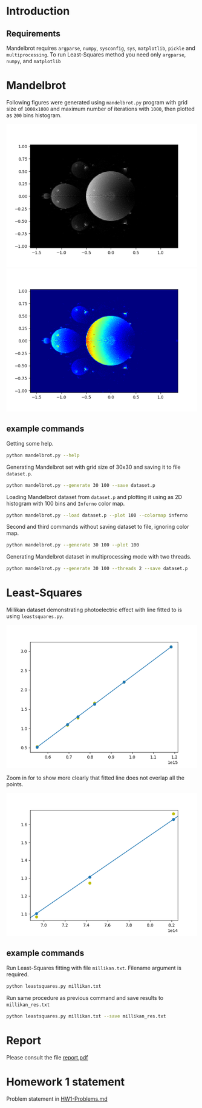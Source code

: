 # Introduction

## Requirements

Mandelbrot requires `argparse`, `numpy`, `sysconfig`, `sys`, `matplotlib`, `pickle` and `multiprocessing`. To run Least-Squares method you need only `argparse`, `numpy`, and `matplotlib`

# Mandelbrot

Following figures were generated using `mandelbrot.py` program with grid size of `1000x1000` and maximum number of iterations with `1000`, then plotted as `200` bins histogram.

![Figure displaying Mandelbrot set in grayscale](https://github.com/nyu-compphys-2017/hw1-marekyggdrasil/blob/master/figure_mandelbrot_gray.png?raw=true "Mandelbrot Grayscale")
![Figure displaying Mandelbrot set in jet colormap](https://github.com/nyu-compphys-2017/hw1-marekyggdrasil/blob/master/figure_mandelbrot_jet.png?raw=true "Mandelbrot Jet")

## example commands

Getting some help.

```sh
python mandelbrot.py --help
```

Generating Mandelbrot set with grid size of 30x30 and saving it to file `dataset.p`.

```sh
python mandelbrot.py --generate 30 100 --save dataset.p
```

Loading Mandelbrot dataset from `dataset.p` and plotting it using as 2D histogram with 100 bins and `Inferno` color map.

```sh
python mandelbrot.py --load dataset.p --plot 100 --colormap inferno
```

Second and third commands without saving dataset to file, ignoring color map.

```sh
python mandelbrot.py --generate 30 100 --plot 100
```

Generating Mandelbrot dataset in multiprocessing mode with two threads.

```sh
python mandelbrot.py --generate 30 100 --threads 2 --save dataset.p
```

# Least-Squares

Millikan dataset demonstrating photoelectric effect with line fitted to is using `leastsquares.py`.

![Figure displaying Least-Squares fit to Millikan dataset](https://github.com/nyu-compphys-2017/hw1-marekyggdrasil/blob/master/figure_leastsquares_fit.png?raw=true "Millikan Dataset")

Zoom in for to show more clearly that fitted line does not overlap all the points.

![Figure displaying Least-Squares fit to Millikan dataset zoomed in](https://github.com/nyu-compphys-2017/hw1-marekyggdrasil/blob/master/figure_leastsquares_zoom.png?raw=true "Millikan Dataset (zoom)")

## example commands

Run Least-Squares fitting with file `millikan.txt`. Filename argument is required.

```sh
python leastsquares.py millikan.txt
```

Run same procedure as previous command and save results to `millikan_res.txt`

```sh
python leastsquares.py millikan.txt --save millikan_res.txt
```

# Report

Please consult the file [report.pdf](./report.pdf)

# Homework 1 statement

Problem statement in [HW1-Problems.md](./HW1-Problems.md)
